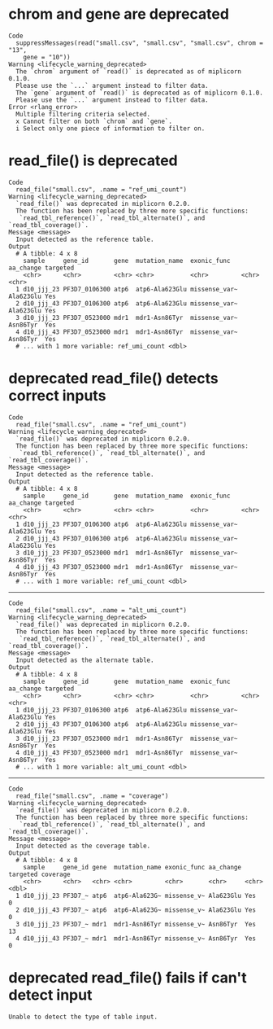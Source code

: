 # chrom and gene are deprecated

    Code
      suppressMessages(read("small.csv", "small.csv", "small.csv", chrom = "13",
        gene = "10"))
    Warning <lifecycle_warning_deprecated>
      The `chrom` argument of `read()` is deprecated as of miplicorn 0.1.0.
      Please use the `...` argument instead to filter data.
      The `gene` argument of `read()` is deprecated as of miplicorn 0.1.0.
      Please use the `...` argument instead to filter data.
    Error <rlang_error>
      Multiple filtering criteria selected.
      x Cannot filter on both `chrom` and `gene`.
      i Select only one piece of information to filter on.

# read_file() is deprecated

    Code
      read_file("small.csv", .name = "ref_umi_count")
    Warning <lifecycle_warning_deprecated>
      `read_file()` was deprecated in miplicorn 0.2.0.
      The function has been replaced by three more specific functions:
       `read_tbl_reference()`, `read_tbl_alternate()`, and `read_tbl_coverage()`.
    Message <message>
      Input detected as the reference table.
    Output
      # A tibble: 4 x 8
        sample     gene_id       gene  mutation_name  exonic_func   aa_change targeted
        <chr>      <chr>         <chr> <chr>          <chr>         <chr>     <chr>   
      1 d10_jjj_23 PF3D7_0106300 atp6  atp6-Ala623Glu missense_var~ Ala623Glu Yes     
      2 d10_jjj_43 PF3D7_0106300 atp6  atp6-Ala623Glu missense_var~ Ala623Glu Yes     
      3 d10_jjj_23 PF3D7_0523000 mdr1  mdr1-Asn86Tyr  missense_var~ Asn86Tyr  Yes     
      4 d10_jjj_43 PF3D7_0523000 mdr1  mdr1-Asn86Tyr  missense_var~ Asn86Tyr  Yes     
      # ... with 1 more variable: ref_umi_count <dbl>

# deprecated read_file() detects correct inputs

    Code
      read_file("small.csv", .name = "ref_umi_count")
    Warning <lifecycle_warning_deprecated>
      `read_file()` was deprecated in miplicorn 0.2.0.
      The function has been replaced by three more specific functions:
       `read_tbl_reference()`, `read_tbl_alternate()`, and `read_tbl_coverage()`.
    Message <message>
      Input detected as the reference table.
    Output
      # A tibble: 4 x 8
        sample     gene_id       gene  mutation_name  exonic_func   aa_change targeted
        <chr>      <chr>         <chr> <chr>          <chr>         <chr>     <chr>   
      1 d10_jjj_23 PF3D7_0106300 atp6  atp6-Ala623Glu missense_var~ Ala623Glu Yes     
      2 d10_jjj_43 PF3D7_0106300 atp6  atp6-Ala623Glu missense_var~ Ala623Glu Yes     
      3 d10_jjj_23 PF3D7_0523000 mdr1  mdr1-Asn86Tyr  missense_var~ Asn86Tyr  Yes     
      4 d10_jjj_43 PF3D7_0523000 mdr1  mdr1-Asn86Tyr  missense_var~ Asn86Tyr  Yes     
      # ... with 1 more variable: ref_umi_count <dbl>

---

    Code
      read_file("small.csv", .name = "alt_umi_count")
    Warning <lifecycle_warning_deprecated>
      `read_file()` was deprecated in miplicorn 0.2.0.
      The function has been replaced by three more specific functions:
       `read_tbl_reference()`, `read_tbl_alternate()`, and `read_tbl_coverage()`.
    Message <message>
      Input detected as the alternate table.
    Output
      # A tibble: 4 x 8
        sample     gene_id       gene  mutation_name  exonic_func   aa_change targeted
        <chr>      <chr>         <chr> <chr>          <chr>         <chr>     <chr>   
      1 d10_jjj_23 PF3D7_0106300 atp6  atp6-Ala623Glu missense_var~ Ala623Glu Yes     
      2 d10_jjj_43 PF3D7_0106300 atp6  atp6-Ala623Glu missense_var~ Ala623Glu Yes     
      3 d10_jjj_23 PF3D7_0523000 mdr1  mdr1-Asn86Tyr  missense_var~ Asn86Tyr  Yes     
      4 d10_jjj_43 PF3D7_0523000 mdr1  mdr1-Asn86Tyr  missense_var~ Asn86Tyr  Yes     
      # ... with 1 more variable: alt_umi_count <dbl>

---

    Code
      read_file("small.csv", .name = "coverage")
    Warning <lifecycle_warning_deprecated>
      `read_file()` was deprecated in miplicorn 0.2.0.
      The function has been replaced by three more specific functions:
       `read_tbl_reference()`, `read_tbl_alternate()`, and `read_tbl_coverage()`.
    Message <message>
      Input detected as the coverage table.
    Output
      # A tibble: 4 x 8
        sample     gene_id gene  mutation_name exonic_func aa_change targeted coverage
        <chr>      <chr>   <chr> <chr>         <chr>       <chr>     <chr>       <dbl>
      1 d10_jjj_23 PF3D7_~ atp6  atp6-Ala623G~ missense_v~ Ala623Glu Yes             0
      2 d10_jjj_43 PF3D7_~ atp6  atp6-Ala623G~ missense_v~ Ala623Glu Yes             0
      3 d10_jjj_23 PF3D7_~ mdr1  mdr1-Asn86Tyr missense_v~ Asn86Tyr  Yes            13
      4 d10_jjj_43 PF3D7_~ mdr1  mdr1-Asn86Tyr missense_v~ Asn86Tyr  Yes             0

# deprecated read_file() fails if can't detect input

    Unable to detect the type of table input.

